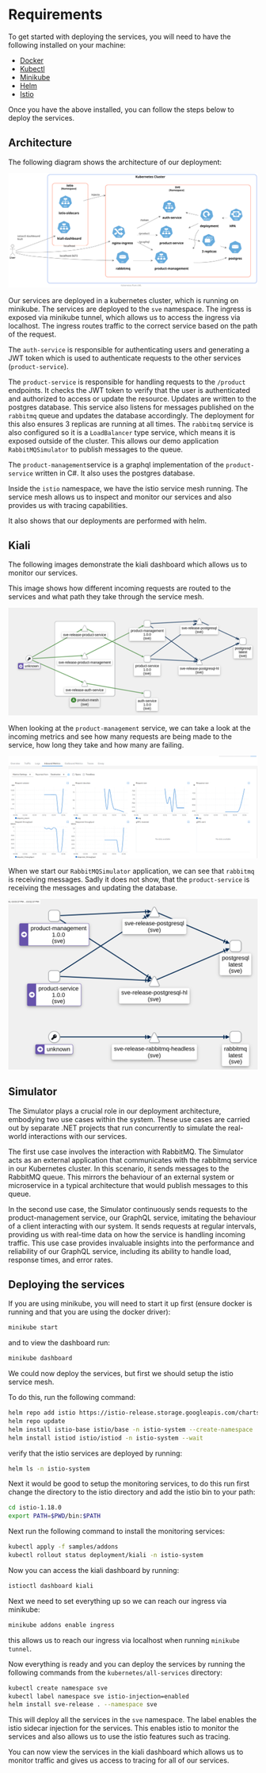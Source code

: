 # Requirements

To get started with deploying the services, you will need to have the following installed on your machine:

- [Docker](https://docs.docker.com/install/)
- [Kubectl](https://kubernetes.io/docs/tasks/tools/install-kubectl/)
- [Minikube](https://kubernetes.io/docs/tasks/tools/install-minikube/)
- [Helm](https://helm.sh/docs/intro/install/)
- [Istio](https://istio.io/docs/setup/getting-started/#download)

Once you have the above installed, you can follow the steps below to deploy the services.

## Architecture

The following diagram shows the architecture of our deployment:

![Architecture](./diagrams/deployment.svg)

Our services are deployed in a kubernetes cluster, which is running on minikube.
The services are deployed to the `sve` namespace.
The ingress is exposed via minikube tunnel, which allows us to access the ingress via localhost. The ingress routes traffic to the correct service based on the path of the request.

The `auth-service` is responsible for authenticating users and generating a JWT token which is used to authenticate requests to the other services (`product-service`).

The `product-service` is responsible for handling requests to the `/product` endpoints. It checks the JWT token to verify that the user is authenticated and authorized to access or update the resource. Updates are written to the postgres database.
This service also listens for messages published on the `rabbitmq` queue and updates the database accordingly. The deployment for this also ensures 3 replicas are running at all times. The `rabbitmq` service is also configured so it is a `LoadBalancer` type service, which means it is exposed outside of the cluster. This allows our demo application `RabbitMQSimulator` to publish messages to the queue.

The `product-management`service is a graphql implementation of the `product-service` written in C\#. It also uses the postgres database.

Inside the `istio` namespace, we have the istio service mesh running. The service mesh allows us to inspect and monitor our services and also provides us with tracing capabilities.

It also shows that our deployments are performed with helm.

## Kiali

The following images demonstrate the kiali dashboard which allows us to monitor our services.

This image shows how different incoming requests are routed to the services and what path they take through the service mesh.

![Traffic graph](./images/kiali-graph.png)

When looking at the `product-management` service, we can take a look at the incoming metrics and see how many requests are being made to the service, how long they take and how many are failing.

![Metrics](./images/kiali-product-management-inbound.png)


When we start our `RabbitMQSimulator` application, we can see that `rabbitmq` is receiving messages. Sadly it does not show, that the `product-service` is receiving the messages and updating the database.

![RabbitMQ](./images/kiali-rabbitmq.png)

## Simulator

The Simulator plays a crucial role in our deployment architecture, embodying two use cases within the system. These use cases are carried out by separate .NET projects that run concurrently to simulate the real-world interactions with our services.

The first use case involves the interaction with RabbitMQ. The Simulator acts as an external application that communicates with the rabbitmq service in our Kubernetes cluster. In this scenario, it sends messages to the RabbitMQ queue. This mirrors the behaviour of an external system or microservice in a typical architecture that would publish messages to this queue.

In the second use case, the Simulator continuously sends requests to the product-management service, our GraphQL service, imitating the behaviour of a client interacting with our system. It sends requests at regular intervals, providing us with real-time data on how the service is handling incoming traffic. This use case provides invaluable insights into the performance and reliability of our GraphQL service, including its ability to handle load, response times, and error rates.

## Deploying the services

If you are using minikube, you will need to start it up first (ensure docker is running and that you are using the docker driver):

```bash
minikube start
```

and to view the dashboard run:

```bash
minikube dashboard
```

We could now deploy the services, but first we should setup the istio service mesh.

To do this, run the following command:

```bash
helm repo add istio https://istio-release.storage.googleapis.com/charts
helm repo update
helm install istio-base istio/base -n istio-system --create-namespace
helm install istiod istio/istiod -n istio-system --wait
```

verify that the istio services are deployed by running:

```bash
helm ls -n istio-system
```

Next it would be good to setup the monitoring services, to do this run first change the directory to the istio directory and add the istio bin to your path:

```bash
cd istio-1.18.0
export PATH=$PWD/bin:$PATH
```

Next run the following command to install the monitoring services:

```bash
kubectl apply -f samples/addons
kubectl rollout status deployment/kiali -n istio-system
```

Now you can access the kiali dashboard by running:

```bash
istioctl dashboard kiali
```

Next we need to set everything up so we can reach our ingress via minikube:

```bash
minikube addons enable ingress
```

this allows us to reach our ingress via localhost when running `minikube tunnel`.


Now everything is ready and you can deploy the services by running the following commands from the `kubernetes/all-services` directory:

```bash
kubectl create namespace sve
kubectl label namespace sve istio-injection=enabled
helm install sve-release . --namespace sve
```

This will deploy all the services in the `sve` namespace.
The label enables the istio sidecar injection for the services. This enables istio to monitor the services and also allows us to use the istio features such as tracing.

You can now view the services in the kiali dashboard which allows us to monitor traffic and gives us access to tracing for all of our services.

